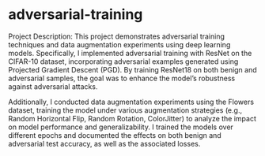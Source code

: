 # adversarial-training

Project Description: This project demonstrates adversarial training techniques and data augmentation experiments using deep learning models. Specifically, I implemented adversarial training with ResNet on the CIFAR-10 dataset, incorporating adversarial examples generated using Projected Gradient Descent (PGD). By training ResNet18 on both benign and adversarial samples, the goal was to enhance the model’s robustness against adversarial attacks.

Additionally, I conducted data augmentation experiments using the Flowers dataset, training the model under various augmentation strategies (e.g., Random Horizontal Flip, Random Rotation, ColorJitter) to analyze the impact on model performance and generalizability. I trained the models over different epochs and documented the effects on both benign and adversarial test accuracy, as well as the associated losses.
